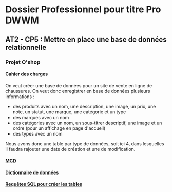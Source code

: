 # Dossier Professionnel pour titre Pro DWWM

## AT2 - CP5 : Mettre en place une base de données relationnelle

### Projet O'shop

#### Cahier des charges

On veut créer une base de données pour un site de vente en ligne de chaussures. On veut donc enregistrer en base de données plusieurs informations :

- des produits avec un nom, une description, une image, un prix, une note, un statut, une marque, une catégorie et un type
- des marques avec un nom
- des catégories avec un nom, un sous-titrer descriptif, une image et un ordre (pour un affichage en page d'accueil)
- des types avec un nom

Nous avons donc une table par type de données, soit ici 4, dans lesquelles il faudra rajouter une date de création et une de modification.

#### [MCD]([MCD]([https://github.com/Yoann-Guion/Dossier-Pro-DWWM--AT2-CP5-Mise-en-place-BDD-relationnelle/blob/master/mcd.md](https://github.com/Yoann-Guion/Dossier-Pro-DWWM--AT2-CP5-Mise-en-place-BDD-relationnelle/blob/master/MCD%20-%20O'Shop.png?raw=true)))

#### [Dictionnaire de données](https://github.com/Yoann-Guion/Dossier-Pro-DWWM--AT2-CP5-Mise-en-place-BDD-relationnelle/blob/master/dictionaire-donn%C3%A9es.md)

#### [Requêtes SQL pour créer les tables](https://github.com/Yoann-Guion/Dossier-Pro-DWWM--AT2-CP5-Mise-en-place-BDD-relationnelle/blob/master/SQL-tables.sql)
